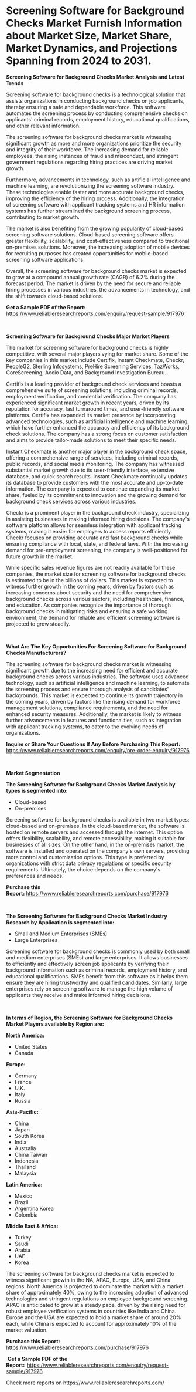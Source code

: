 <p><h1>Screening Software for Background Checks Market Furnish Information about Market Size, Market Share, Market Dynamics, and Projections Spanning from 2024 to 2031.</h1></p><p><strong>Screening Software for Background Checks Market Analysis and Latest Trends</strong></p>
<p><p>Screening software for background checks is a technological solution that assists organizations in conducting background checks on job applicants, thereby ensuring a safe and dependable workforce. This software automates the screening process by conducting comprehensive checks on applicants' criminal records, employment history, educational qualifications, and other relevant information.</p><p>The screening software for background checks market is witnessing significant growth as more and more organizations prioritize the security and integrity of their workforce. The increasing demand for reliable employees, the rising instances of fraud and misconduct, and stringent government regulations regarding hiring practices are driving market growth.</p><p>Furthermore, advancements in technology, such as artificial intelligence and machine learning, are revolutionizing the screening software industry. These technologies enable faster and more accurate background checks, improving the efficiency of the hiring process. Additionally, the integration of screening software with applicant tracking systems and HR information systems has further streamlined the background screening process, contributing to market growth.</p><p>The market is also benefiting from the growing popularity of cloud-based screening software solutions. Cloud-based screening software offers greater flexibility, scalability, and cost-effectiveness compared to traditional on-premises solutions. Moreover, the increasing adoption of mobile devices for recruiting purposes has created opportunities for mobile-based screening software applications.</p><p>Overall, the screening software for background checks market is expected to grow at a compound annual growth rate (CAGR) of 6.2% during the forecast period. The market is driven by the need for secure and reliable hiring processes in various industries, the advancements in technology, and the shift towards cloud-based solutions.</p></p>
<p><strong>Get a Sample PDF of the Report:&nbsp;</strong> <a href="https://www.reliableresearchreports.com/enquiry/request-sample/917976">https://www.reliableresearchreports.com/enquiry/request-sample/917976</a></p>
<p>&nbsp;</p>
<p><strong>Screening Software for Background Checks Major Market Players</strong></p>
<p><p>The market for screening software for background checks is highly competitive, with several major players vying for market share. Some of the key companies in this market include Certifix, Instant Checkmate, Checkr, PeopleG2, Sterling Infosystems, PreHire Screening Services, TazWorks, CoreScreening, Accio Data, and Background Investigation Bureau.</p><p>Certifix is a leading provider of background check services and boasts a comprehensive suite of screening solutions, including criminal records, employment verification, and credential verification. The company has experienced significant market growth in recent years, driven by its reputation for accuracy, fast turnaround times, and user-friendly software platforms. Certifix has expanded its market presence by incorporating advanced technologies, such as artificial intelligence and machine learning, which have further enhanced the accuracy and efficiency of its background check solutions. The company has a strong focus on customer satisfaction and aims to provide tailor-made solutions to meet their specific needs.</p><p>Instant Checkmate is another major player in the background check space, offering a comprehensive range of services, including criminal records, public records, and social media monitoring. The company has witnessed substantial market growth due to its user-friendly interface, extensive database, and quick search results. Instant Checkmate continually updates its database to provide customers with the most accurate and up-to-date information. The company is expected to continue expanding its market share, fueled by its commitment to innovation and the growing demand for background check services across various industries.</p><p>Checkr is a prominent player in the background check industry, specializing in assisting businesses in making informed hiring decisions. The company's software platform allows for seamless integration with applicant tracking systems, making it easier for employers to access reports efficiently. Checkr focuses on providing accurate and fast background checks while ensuring compliance with local, state, and federal laws. With the increasing demand for pre-employment screening, the company is well-positioned for future growth in the market.</p><p>While specific sales revenue figures are not readily available for these companies, the market size for screening software for background checks is estimated to be in the billions of dollars. This market is expected to witness further growth in the coming years, driven by factors such as increasing concerns about security and the need for comprehensive background checks across various sectors, including healthcare, finance, and education. As companies recognize the importance of thorough background checks in mitigating risks and ensuring a safe working environment, the demand for reliable and efficient screening software is projected to grow steadily.</p></p>
<p>&nbsp;</p>
<p><strong>What Are The Key Opportunities For Screening Software for Background Checks Manufacturers?</strong></p>
<p><p>The screening software for background checks market is witnessing significant growth due to the increasing need for efficient and accurate background checks across various industries. The software uses advanced technology, such as artificial intelligence and machine learning, to automate the screening process and ensure thorough analysis of candidates' backgrounds. This market is expected to continue its growth trajectory in the coming years, driven by factors like the rising demand for workforce management solutions, compliance requirements, and the need for enhanced security measures. Additionally, the market is likely to witness further advancements in features and functionalities, such as integration with applicant tracking systems, to cater to the evolving needs of organizations.</p></p>
<p><strong>Inquire or Share Your Questions If Any Before Purchasing This Report:</strong> <a href="https://www.reliableresearchreports.com/enquiry/pre-order-enquiry/917976">https://www.reliableresearchreports.com/enquiry/pre-order-enquiry/917976</a></p>
<p>&nbsp;</p>
<p><strong>Market Segmentation</strong></p>
<p><strong>The Screening Software for Background Checks Market Analysis by types is segmented into:</strong></p>
<p><ul><li>Cloud-based</li><li>On-premises</li></ul></p>
<p><p>Screening software for background checks is available in two market types: cloud-based and on-premises. In the cloud-based market, the software is hosted on remote servers and accessed through the internet. This option offers flexibility, scalability, and remote accessibility, making it suitable for businesses of all sizes. On the other hand, in the on-premises market, the software is installed and operated on the company's own servers, providing more control and customization options. This type is preferred by organizations with strict data privacy regulations or specific security requirements. Ultimately, the choice depends on the company's preferences and needs.</p></p>
<p><strong>Purchase this Report:&nbsp;</strong><a href="https://www.reliableresearchreports.com/purchase/917976">https://www.reliableresearchreports.com/purchase/917976</a></p>
<p>&nbsp;</p>
<p><strong>The Screening Software for Background Checks Market Industry Research by Application is segmented into:</strong></p>
<p><ul><li>Small and Medium Enterprises (SMEs)</li><li>Large Enterprises</li></ul></p>
<p><p>Screening software for background checks is commonly used by both small and medium enterprises (SMEs) and large enterprises. It allows businesses to efficiently and effectively screen job applicants by verifying their background information such as criminal records, employment history, and educational qualifications. SMEs benefit from this software as it helps them ensure they are hiring trustworthy and qualified candidates. Similarly, large enterprises rely on screening software to manage the high volume of applicants they receive and make informed hiring decisions.</p></p>
<p>&nbsp;</p>
<p><strong>In terms of Region, the Screening Software for Background Checks Market Players available by Region are:</strong></p>
<p>
    <p> <strong> North America: </strong>
        <ul>
            <li>United States</li>
            <li>Canada</li>
        </ul>
        </p> 
    <p> <strong> Europe: </strong>
        <ul>
            <li>Germany</li>
            <li>France</li>
            <li>U.K.</li>
            <li>Italy</li>
            <li>Russia</li>
        </ul>
        </p> 
    <p> <strong> Asia-Pacific: </strong>
        <ul>
            <li>China</li>
            <li>Japan</li>
            <li>South Korea</li>
            <li>India</li>
            <li>Australia</li>
            <li>China Taiwan</li>
            <li>Indonesia</li>
            <li>Thailand</li>
            <li>Malaysia</li>
        </ul>
        </p> 
    <p> <strong> Latin America: </strong>
        <ul>
            <li>Mexico</li>
            <li>Brazil</li>
            <li>Argentina Korea</li>
            <li>Colombia</li>
        </ul>
        </p> 
    <p> <strong> Middle East & Africa: </strong>
        <ul>
            <li>Turkey</li>
            <li>Saudi</li>
            <li>Arabia</li>
            <li>UAE</li>
            <li>Korea</li>
        </ul>
    </p>
    </p>
<p><p>The screening software for background checks market is expected to witness significant growth in the NA, APAC, Europe, USA, and China regions. North America is projected to dominate the market with a market share of approximately 40%, owing to the increasing adoption of advanced technologies and stringent regulations on employee background screening. APAC is anticipated to grow at a steady pace, driven by the rising need for robust employee verification systems in countries like India and China. Europe and the USA are expected to hold a market share of around 20% each, while China is expected to account for approximately 10% of the market valuation.</p></p>
<p><strong>Purchase this Report: </strong><a href="https://www.reliableresearchreports.com/purchase/917976">https://www.reliableresearchreports.com/purchase/917976</a></p>
<p>&nbsp;<strong>Get a Sample PDF of the Report:&nbsp;&nbsp;</strong><a href="https://www.reliableresearchreports.com/enquiry/request-sample/917976">https://www.reliableresearchreports.com/enquiry/request-sample/917976</a></p>
<p><strong></strong></p>
<p>Check more reports on https://www.reliableresearchreports.com/</p>